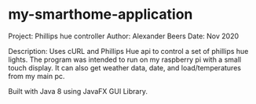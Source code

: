 # my-smarthome-application

Project: Phillips hue controller
Author: Alexander Beers
Date: Nov 2020

Description: Uses cURL and Phillips Hue api to control a set of phillips hue lights. The program was intended to run on my raspberry pi with a small touch display. It can also get weather data, date, and load/temperatures from my main pc.

Built with Java 8 using JavaFX GUI Library.
